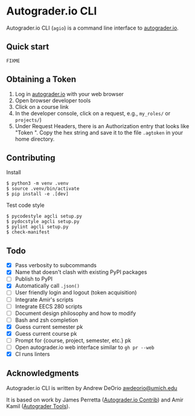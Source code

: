 Autograder.io CLI
=================

Autograder.io CLI (`agio`) is a command line interface to [autograder.io](https://autograder.io).


## Quick start
```console
FIXME
```

## Obtaining a Token
1. Log in [autograder.io](https://autograder.io/) with your web browser
2. Open browser developer tools
3. Click on a course link
4. In the developer console, click on a request, e.g., `my_roles/` or `projects/`)
5. Under Request Headers, there is an Authorization entry that looks like "Token ". Copy the hex string and save it to the file `.agtoken` in your home
directory.

## Contributing
Install
```console
$ python3 -m venv .venv
$ source .venv/bin/activate
$ pip install -e .[dev]
```

Test code style
```console
$ pycodestyle agcli setup.py
$ pydocstyle agcli setup.py
$ pylint agcli setup.py
$ check-manifest
```

## Todo
- [x] Pass verbosity to subcommands
- [x] Name that doesn't clash with existing PyPI packages
- [ ] Publish to PyPI
- [x] Automatically call `.json()`
- [ ] User friendly login and logout (token acquisition)
- [ ] Integrate Amir's scripts
- [ ] Integrate EECS 280 scripts
- [ ] Document design philosophy and how to modify
- [ ] Bash and zsh completion
- [x] Guess current semester pk
- [x] Guess current course pk
- [ ] Prompt for {course, project, semester, etc.} pk
- [ ] Open autograder.io web interface similar to `gh pr --web`
- [x] CI runs linters

## Acknowledgments
Autograder.io CLI is written by Andrew DeOrio <awdeorio@umich.edu>

It is based on work by James Perretta ([Autograder.io Contrib](https://github.com/eecs-autograder/autograder-contrib)) and Amir Kamil ([Autograder Tools](https://gitlab.eecs.umich.edu/akamil/autograder-tools/)).
